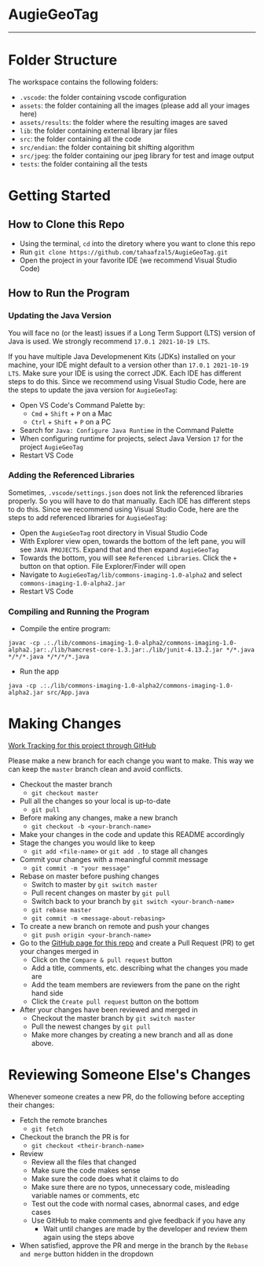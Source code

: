 # AugieGeoTag

<hr/>

# Folder Structure

The workspace contains the following folders:

- `.vscode`: the folder containing vscode configuration
- `assets`: the folder containing all the images (please add all your images here)
- `assets/results`: the folder where the resulting images are saved
- `lib`: the folder containing external library jar files
- `src`: the folder containing all the code
- `src/endian`: the folder containing bit shifting algorithm
- `src/jpeg`: the folder containing our jpeg library for test and image output
- `tests`: the folder containing all the tests

# Getting Started

## How to Clone this Repo
- Using the terminal, `cd` into the diretory where you want to clone this repo
- Run `git clone https://github.com/tahaafzal5/AugieGeoTag.git`
- Open the project in your favorite IDE (we recommend Visual Studio Code)

## How to Run the Program

### Updating the Java Version
You will face no (or the least) issues if a Long Term Support (LTS) version of Java is used.
We strongly recommend `17.0.1 2021-10-19 LTS`.

If you have multiple Java Developmenent Kits (JDKs) installed on your machine, your IDE might default to a version other than `17.0.1 2021-10-19 LTS`.
Make sure your IDE is using the correct JDK. Each IDE has different steps to do this. Since we recommend using Visual Studio Code, here are the steps to update the java version for `AugieGeoTag`:

- Open VS Code's Command Palette by:
    - `Cmd` + `Shift` + `P` on a Mac
    - `Ctrl` + `Shift` + `P` on a PC
- Search for `Java: Configure Java Runtime` in the Command Palette
- When configuring runtime for projects, select Java Version `17` for the project `AugieGeoTag`
- Restart VS Code

### Adding the Referenced Libraries 
Sometimes, `.vscode/settings.json` does not link the referenced libraries properly. So you will have to do that manually. Each IDE has different steps to do this. Since we recommend using Visual Studio Code, here are the steps to add referenced libraries for `AugieGeoTag`:

- Open the `AugieGeoTag` root directory in Visual Studio Code
- With Explorer view open, towards the bottom of the left pane, you will see `JAVA PROJECTS`. Expand that and then expand `AugieGeoTag`
- Towards the bottom, you will see `Referenced Libraries`. Click the `+` button on that option. File Explorer/Finder will open
- Navigate to `AugieGeoTag/lib/commons-imaging-1.0-alpha2` and select `commons-imaging-1.0-alpha2.jar`
- Restart VS Code

### Compiling and Running the Program
- Compile the entire program:
```
javac -cp .:./lib/commons-imaging-1.0-alpha2/commons-imaging-1.0-alpha2.jar:./lib/hamcrest-core-1.3.jar:./lib/junit-4.13.2.jar */*.java */*/*.java */*/*/*.java
```
- Run the app
```
java -cp .:./lib/commons-imaging-1.0-alpha2/commons-imaging-1.0-alpha2.jar src/App.java
```

# Making Changes

[Work Tracking for this project through GitHub](https://github.com/tahaafzal5/AugieGeoTag/projects/1)

Please make a new branch for each change you want to make. This way we can keep the `master` branch clean and avoid conflicts.

- Checkout the master branch
    - `git checkout master`
- Pull all the changes so your local is up-to-date
    - `git pull`
- Before making any changes, make a new branch
    - `git checkout -b <your-branch-name>`
- Make your changes in the code and update this README accordingly
- Stage the changes you would like to keep
    - `git add <file-name>` or `git add .` to stage all changes
- Commit your changes with a meaningful commit message
    - `git commit -m "your message"`
- Rebase on master before pushing changes
    - Switch to master by `git switch master`
    - Pull recent changes on master by `git pull`
    - Switch back to your branch by `git switch <your-branch-name>`
    - `git rebase master`
    - `git commit -m <message-about-rebasing>`
- To create a new branch on remote and push your changes
    - `git push origin <your-branch-name>`
- Go to the [GitHub page for this repo](https://github.com/tahaafzal5/AugieGeoTag) and create a Pull Request (PR) to get your changes merged in 
    - Click on the `Compare & pull request` button
    - Add a title, comments, etc. describing what the changes you made are
    - Add the team members are reviewers from the pane on the right hand side
    - Click the `Create pull request` button on the bottom
- After your changes have been reviewed and merged in
    - Checkout the master branch by `git switch master`
    - Pull the newest changes by `git pull`
    - Make more changes by creating a new branch and all as done above.

# Reviewing Someone Else's Changes

Whenever someone creates a new PR, do the following before accepting their changes:

- Fetch the remote branches
    - `git fetch`
- Checkout the branch the PR is for
    - `git checkout <their-branch-name>`
- Review
    - Review all the files that changed 
    - Make sure the code makes sense
    - Make sure the code does what it claims to do
    - Make sure there are no typos, unnecessary code, misleading variable names or comments, etc
    - Test out the code with normal cases, abnormal cases, and edge cases
    - Use GitHub to make comments and give feedback if you have any
        - Wait until changes are made by the developer and review them again using the steps above 
- When satisfied, approve the PR and merge in the branch by the `Rebase and merge` button hidden in the dropdown
